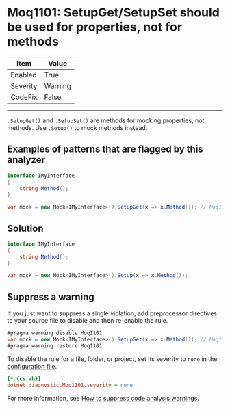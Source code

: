 # Moq1101: SetupGet/SetupSet should be used for properties, not for methods

| Item | Value |
| --- | --- |
| Enabled | True |
| Severity | Warning |
| CodeFix | False |
---

`.SetupGet()` and `.SetupSet()` are methods for mocking properties, not methods. Use `.Setup()` to mock methods instead.

## Examples of patterns that are flagged by this analyzer

```csharp
interface IMyInterface
{
    string Method();
}

var mock = new Mock<IMyInterface>().SetupGet(x => x.Method()); // Moq1101: SetupGet/SetupSet should be used for properties, not for methods
```

## Solution

```csharp
interface IMyInterface
{
    string Method();
}

var mock = new Mock<IMyInterface>().Setup(x => x.Method());
```

## Suppress a warning

If you just want to suppress a single violation, add preprocessor directives to
your source file to disable and then re-enable the rule.

```csharp
#pragma warning disable Moq1101
var mock = new Mock<IMyInterface>().SetupGet(x => x.Method()); // Moq1101: SetupGet/SetupSet should be used for properties, not for methods
#pragma warning restore Moq1101
```

To disable the rule for a file, folder, or project, set its severity to `none`
in the
[configuration file](https://learn.microsoft.com/en-us/dotnet/fundamentals/code-analysis/configuration-files).

```ini
[*.{cs,vb}]
dotnet_diagnostic.Moq1101.severity = none
```

For more information, see
[How to suppress code analysis warnings](https://learn.microsoft.com/en-us/dotnet/fundamentals/code-analysis/suppress-warnings).
